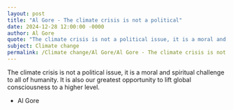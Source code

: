 ```yaml
---
layout: post
title: "Al Gore - The climate crisis is not a political"
date: 2024-12-28 12:00:00 -0000
author: Al Gore
quote: "The climate crisis is not a political issue, it is a moral and spiritual challenge to all of humanity. It is also our greatest opportunity to lift global consciousness to a higher level."
subject: Climate change
permalink: /Climate change/Al Gore/Al Gore - The climate crisis is not a political
---
```


The climate crisis is not a political issue, it is a moral and spiritual challenge to all of humanity. It is also our greatest opportunity to lift global consciousness to a higher level.

- Al Gore
